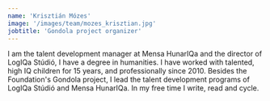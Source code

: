 ```yaml
---
name: 'Krisztián Mózes'
image: '/images/team/mozes_krisztian.jpg'
jobtitle: 'Gondola project organizer'
---
```


I am the talent development manager at Mensa HunarIQa and the director of LogIQa Stúdió, I have a degree in humanities. I have worked with talented, high IQ children for 15 years, and professionally since 2010. Besides the Foundation's Gondola project, I lead the talent development programs of LogIQa Stúdió and Mensa HunarIQa. In my free time I write, read and cycle.
